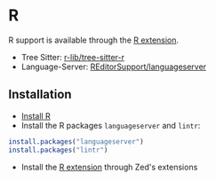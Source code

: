 # R

R support is available through the [R extension](https://github.com/ocsmit/zed-r).

- Tree Sitter: [r-lib/tree-sitter-r](https://github.com/r-lib/tree-sitter-r)
- Language-Server: [REditorSupport/languageserver](https://github.com/REditorSupport/languageserver)

## Installation

- [Install R](https://cloud.r-project.org/)
- Install the R packages `languageserver` and `lintr`:

```R
install.packages("languageserver")
install.packages("lintr")
```

- Install the [R extension](https://github.com/ocsmit/zed-r) through Zed's extensions
